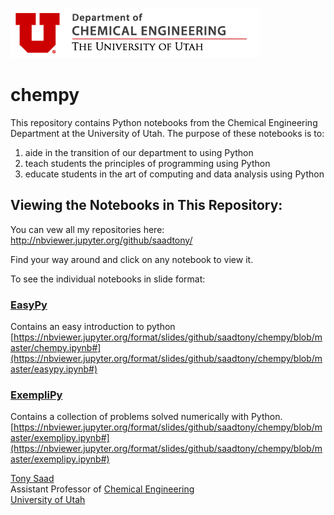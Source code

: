 ![](ChemE_logo.png)

# chempy

This repository contains Python notebooks from the Chemical Engineering Department at the University of Utah. The purpose of these notebooks is to:

1. aide in the transition of our department to using Python
2. teach students the principles of programming using Python
3. educate students in the art of computing and data analysis using Python

## Viewing the Notebooks in This Repository:

You can vew all my repositories here:
<a href=http://nbviewer.jupyter.org/github/saadtony/>http://nbviewer.jupyter.org/github/saadtony/</a>

Find your way around and click on any notebook to view it.

To see the individual notebooks in slide format:

### [EasyPy](https://nbviewer.jupyter.org/format/slides/github/saadtony/chempy/blob/master/easypy.ipynb#)
Contains an easy introduction to python
[https://nbviewer.jupyter.org/format/slides/github/saadtony/chempy/blob/master/chempy.ipynb#](https://nbviewer.jupyter.org/format/slides/github/saadtony/chempy/blob/master/easypy.ipynb#)


### [ExempliPy](https://nbviewer.jupyter.org/format/slides/github/saadtony/chempy/blob/master/exemplipy.ipynb#)
Contains a collection of problems solved numerically with Python.
[https://nbviewer.jupyter.org/format/slides/github/saadtony/chempy/blob/master/exemplipy.ipynb#](https://nbviewer.jupyter.org/format/slides/github/saadtony/chempy/blob/master/exemplipy.ipynb#)

[Tony Saad](www.tonysaad.net) <br/>
Assistant Professor of [Chemical Engineering](www.che.utah.edu) <br/>
[University of Utah](www.utah.edu)